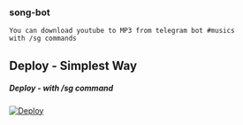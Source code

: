 ### song-bot
```
You can download youtube to MP3 from telegram bot #musics
with /sg commands
```

## Deploy - Simplest Way
##### Deploy - with /sg command

[![Deploy](https://www.herokucdn.com/deploy/button.svg)](https://heroku.com/deploy?template=https://github.com/MR-JINN-OF-TG/song-bot/tree/main)
